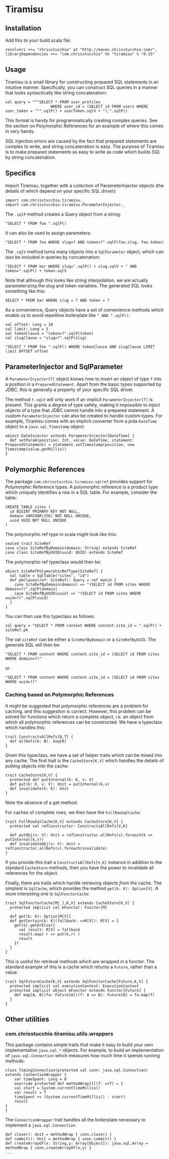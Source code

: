# Tiramisu

## Installation

Add this to your build.scala file:

    resolvers ++= "chrisstucchio" at "http://maven.chrisstucchio.com/",
    libraryDependencies ++= "com.chrisstucchio" %% "tiramisu" % "0.15"

## Usage

Tiramisu is a small library for constructing prepared SQL statements in an intuitive manner. Specifically, you can construct SQL queries in a manner that looks syntactically like string concatenation:

    val query = """SELECT * FROM user_profiles
                        WHERE user_id = (SELECT id FROM users WHERE user_token = """.sqlP() + userToken.sqlV + ");".sqlP()

This format is handy for programmatically creating complex queries. See the section on Polymorphic References for an example of where this comes in very handy.

SQL injection errors are caused by the fact that prepared statements are complex to write, and string concatenation is easy. The purpose of Tiramisu is to make prepared statements as easy to write as code which builds SQL by string concatenation.

## Specifics

Import Tiramisu, together with a collection of ParameterInjector objects (the details of which depend on your specific SQL driver):

    import com.chrisstucchio.tiramisu._
    import com.chrisstucchio.tiramisu.ParameterInjector._

The `.sqlP` method creates a Query object from a string:

    "SELECT * FROM foo ".sqlP()

It can also be used to assign parameters:

    "SELECT * FROM foo WHERE slug=? AND token=?".sqlP(foo.slug, foo.token)

The `.sqlV` method turns many objects into a `SqlParameter` object, which can laso be included in queries by concatenation:

    "SELECT * FROM bar WHERE slug=".sqlP() + slug.sqlV + " AND token=".sqlP() + token.sqlV

Note that although this looks like string interpolation, we are actually parameterizing the slug and token variables. The generated SQL looks something like this:

    SELECT * FROM bar WHERE slug = ? AND token = ?

As a convenience, Query objects have a set of convenience methods which enable us to avoid repetitive boilerplate like `" AND ".sqlP()`:

    val offset: Long = 10
    val limit: Long = 5
    val tokenClause = "token=?".sqlP(token)
    val slugClause = "slug=?".sqlP(slug)

    "SELECT * FROM foo ".sqlP() WHERE tokenClause AND slugClause LIMIT limit OFFSET offset

## ParameterInjector and SqlParameter

A `ParameterInjector[T]` object knows how to insert an object of type `T` into a position in a `PreparedStatement`. Apart from the basic types supported by JDBC, this is generally a property of your specific SQL driver.

The method `t.sqlV` will only work if an implicit `ParameterInjector[T]` is present. This grants a degree of type safety, making it impossible to inject objects of a type that JDBC cannot handle into a prepared statement. A custom `ParameterInjector` can also be created to handle custom types. For example, Tiramisu comes with an implicit converter from a joda `DateTime` object to a `java.sql.Timestamp` object:

    object DateInjector extends ParameterInjector[DateTime] {
      def setParam(position: Int, value: DateTime, statement: PreparedStatement) = statement.setTimestamp(position, new Timestamp(value.getMillis))
    }

## Polymorphic References

The package `com.chrisstucchio.tiramisu.sqlref` provides support for Polymorphic Reference types. A polymorphic reference is a product type which uniquely identifies a row in a SQL table. For example, consider the table:

    CREATE TABLE sites (
      id BIGINT PRIMARY KEY NOT NULL,
      domain VARCHAR(256) NOT NULL UNIQUE,
      uuid UUID NOT NULL UNIQUE
    )

The polymorphic ref type in scala might look like this:

    sealed trait SiteRef
    case class SiteRefByDomain(domain: String) extends SiteRef
    case class SiteRefByUUID(uuid: UUID) extends SiteRef

The polymorphic ref typeclass would then be:

    object SiteRefPolymorphicRefType[SiteRef] {
      val table = SqlTable("sites", "id")
      def pkClause(ref: SiteRef): Query = ref match {
        case SiteRefByDomain(domain) => "(SELECT id FROM sites WHERE domain=?)".sqlP(domain)
        case SiteRefByUUID(uuid) => "(SELECT id FROM sites WHERE uuid=?)".sqlP(uuid)
      }
    }

You can then use this typeclass as follows:

    val query = "SELECT * FROM content WHERE content.site_id = ".sqlP() + siteRef.pk

The val `siteRef` can be either a `SiteRefByDomain` or a `SiteRefByUUID`. The generate SQL will then be:

    "SELECT * FROM content WHERE content.site_id = (SELECT id FROM sites WHERE domain=?)"

or

    "SELECT * FROM content WHERE content.site_id = (SELECT id FROM sites WHERE uuid=?)"

### Caching based on Polymorphic References

It might be suggested that polymorphic references are a problem for caching, and this suggestion is correct. However, this problem can be solved for functions which return a complete object, i.e. an object from which all polymorphic references can be constructed. We have a typeclass which handles this:

    trait ConstructsAllRefs[B,T] {
      def allRefs(b: B): Seq[R]
    }

Given this typeclass, we have a set of helper traits which can be mixed into any cache. The first trait is the `CacheStore[K,V]` which handles the details of putting objects *into* the cache:

    trait CacheStore[K,V] {
      protected def putInternal(k: K, v: V)
      def put(k: K, v: V): Unit = putInternal(k,v)
      def invalidate(k: K): Unit
    }

Note the absence of a get method.

For caches of complete rows, we then have the `FullRowSqlCache`:

    trait FullRowSqlCache[K,V] extends CacheStore[K,V] {
      protected val refConstructor: ConstructsAllRefs[V,K]

      def putObj(v: V): Unit = refConstructor.allRefs(v).foreach(k => putInternal(k,v))
      def invalidateObj(v: V): Unit = refConstructor.allRefs(v).foreach(invalidate)
    }

If you provide this trait a `ConstructsAllRefs[V,K]` instance in addition to the standard `CacheStore` methods, then you have the power to invalidate all references for the object.

Finally, there are traits which handle retrieving objects *from* the cache. The simplest is `SqlCache`, which provides the method `get(k: K): Option[V]`. A more interesting one is `SqlFunctorCache`:

    trait SqlFunctorCache[M[_],K,V] extends CacheStore[K,V] {
      protected implicit val mFunctor: Functor[M]

      def get(k: K): Option[M[V]]
      def getCertain(k: K)(fallback: =>M[V]): M[V] = {
        get(k).getOrElse({
          val result: M[V] = fallback
          result.map( r => put(k,r) )
          result
        })
      }
    }

This is useful for retrieval methods which are wrapped in a functor. The standard example of this is a cache which returns a `Future`, rather than a value:

    trait SqlFutureCache[K,V] extends SqlFunctorCache[Future,K,V] {
      protected implicit val executionContext: ExecutionContext
      protected implicit object mFunctor extends Functor[Future] {
        def map[A, B](fa: Future[A])(f: A => B): Future[B] = fa.map(f)
      }
    }

## Other utilities

### com.chrisstucchio.tiramisu.utils.wrappers

This package contains simple traits that make it easy to build your own implementation `java.sql.*` objects. For example, to build an implementation of `java.sql.Connection` which measures how much time it spends running methods:

    class TimingConnection(protected val conn: java.sql.Connection) extends ConnectionWrapper {
        var timeSpent: Long = 0
        override protected def methodWrap[t](f: =>T) = {
	    val start = System.currentTimeMillis()
	    val result = f
	    timeSpent += (System.currentTimeMillis() - start)
	    result
	}
    }

The `ConnectionWrapper` trait handles all the boilerplate necessary to implement a `java.sql.Connection`.

    def close(): Unit = methodWrap { conn.close() }
    def commit(): Unit = methodWrap { conn.commit() }
    def createArrayOf(x: String,y: Array[Object]): java.sql.Array = methodWrap { conn.createArrayOf(x,y) }
    ...

